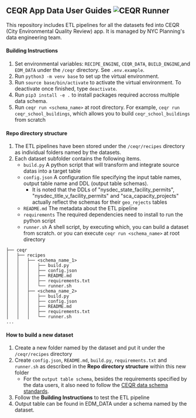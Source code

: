 ## CEQR App Data User Guides ![CEQR Runner](https://github.com/NYCPlanning/ceqr-app-data/workflows/CEQR%20Runner/badge.svg)
This repository includes ETL pipelines for all the datasets fed into CEQR (City Environmental Quality Review) app. It is managed by NYC Planning's data engineering team.

#### Building Instructions
1. Set environmental variables: `RECIPE_ENGINE`, `CEQR_DATA`, `BUILD_ENGINE`,and `EDM_DATA` under the `/ceqr` directory. See `.env.example`.
2. Run `python3 -m venv base` to set up the virtual environment.
3. Run `source base/bin/activate` to activate the virtual environment. To deactivate once finished, type `deactivate`.
4. Run `pip3 install -e .` to install packages required accross multiple data schema.
4. Run `ceqr run <schema_name>` at root directory. For example, `ceqr run ceqr_school_buildings`, which allows you to build `ceqr_school_buildings` from scratch

#### Repo directory structure
1. The ETL pipelines have been stored under the `/ceqr/recipes` directory as individual folders named by the datasets.
2. Each dataset subfolder contains the following items.
   - `build.py` A python script that will transform and integrate source datas into a target table
   - `config.json` A configuration file specifying the input table names, output table name and DDL (output table schemas).
     - It is noted that the DDLs of "nysdec_state_facility_permits", "nysdec_title_v_facility_permits" and "sca_capacity_projects" actually reflect the schemas for their `geo_rejects` tables
   - `README.md` The metadata about the ETL pipeline
   - `requirements` The required dependencies need to install to run the python script
   - `runner.sh` A shell script, by executing which, you can build a dataset from scratch. or you can execute `ceqr run <schema_name>` at root directory
```
├── ceqr
│   ├── recipes
│   │   ├── <schema_name_1>
│   │   │   ├── build.py
│   │   │   ├── config.json
│   │   │   ├── README.md
│   │   │   ├── requirements.txt
│   │   │   └── runner.sh
│   │   ├── <schema_name_2>
│   │   │   ├── build.py
│   │   │   ├── config.json
│   │   │   ├── README.md
│   │   │   ├── requirements.txt
│   │   │   └── runner.sh
...
```

#### How to build a new dataset
1. Create a new folder named by the dataset and put it under the `/ceqr/recipes` directory
2. Create `config.json`, `README.md`, `build.py`, `requirements.txt` and `runner.sh` as described in the **Repo directory structure** within this new folder
   - For the `output table schema`, besides the requirements specified by the data users, it also need to follow the [CEQR data schema standards](https://docs.google.com/spreadsheets/d/1Z41fgiU_mi1KltlS783kUZpPcC8Sn7hUxTqhaNxQFg8/edit?usp=sharing).
2. Follow the **Building Instructions** to test the ETL pipeline
3. Output table can be found in EDM_DATA under a schema named by the dataset.
